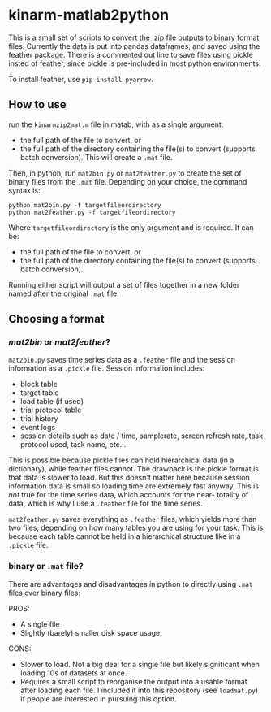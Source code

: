 # kinarm-matlab2python

This is a small set of scripts to convert the .zip file outputs to binary format files. Currently the data is put into pandas dataframes, and saved using the feather package.
There is a commented out line to save files using pickle insted of feather, since pickle is pre-included in most python environments.

To install feather, use ```pip install pyarrow```.

## How to use
run the ```kinarmzip2mat.m``` file in matab, with as a single argument:
- the full path of the file to convert, or
- the full path of the directory containing the file(s) to convert (supports batch conversion).
This will create a ```.mat``` file.

Then, in python, run ```mat2bin.py``` or ```mat2feather.py``` to create the set of binary files from the ```.mat```
file.
Depending on your choice, the command syntax is:
```
python mat2bin.py -f targetfileordirectory
python mat2feather.py -f targetfileordirectory
```
Where ```targetfileordirectory``` is the only argument and is required. It can be:
- the full path of the file to convert, or
- the full path of the directory containing the file(s) to convert (supports batch conversion).

Running either script will output a set of files together in a new folder named after the original ```.mat``` file.


## Choosing a format
### *mat2bin* or *mat2feather*?

```mat2bin.py``` saves time series data as a ```.feather``` file and the session information as a ```.pickle``` file.
  Session information includes:
  - block table
  - target table
  - load table (if used)
  - trial protocol table
  - trial history
  - event logs
  - session details such as date / time, samplerate, screen refresh rate, task protocol used, task name, etc...

This is possible because pickle files can hold hierarchical data (in a dictionary), while feather files cannot.
The drawback is the pickle format is that data is slower to load. But this doesn't matter here because session 
information data is small so 
loading time are extremely fast anyway. This is *not* true for the time series data, which accounts for the near-
totality of data, which is why I use a ```.feather``` file for the time series.


```mat2feather.py``` saves everything as ```.feather``` files, which yields more than two files, depending on how many
tables you are using for your task. This is because each table cannot be held in a hierarchical structure like in a 
```.pickle``` file.




### binary or ```.mat``` file?
There are advantages and disadvantages in python to directly using ```.mat``` files over binary files:

PROS:
- A single file
- Slightly (barely) smaller disk space usage.

CONS:
- Slower to load. Not a big deal for a single file but likely significant when loading 10s of datasets at once.
- Requires a small script to reorganise the output into a usable format after loading each file. 
  I included it into this repository (see ```loadmat.py```) if people are interested in pursuing this option.
 
